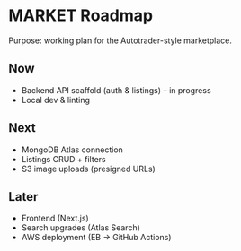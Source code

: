 # MARKET Roadmap
Purpose: working plan for the Autotrader-style marketplace.

## Now
- Backend API scaffold (auth & listings) – in progress
- Local dev & linting

## Next
- MongoDB Atlas connection
- Listings CRUD + filters
- S3 image uploads (presigned URLs)

## Later
- Frontend (Next.js)
- Search upgrades (Atlas Search)
- AWS deployment (EB → GitHub Actions)
